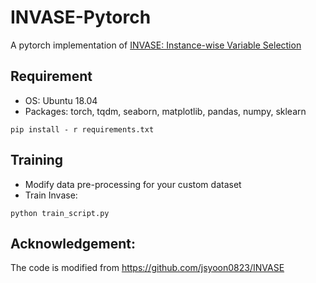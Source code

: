 # INVASE-Pytorch

A pytorch implementation of [INVASE: Instance-wise Variable Selection](https://openreview.net/forum?id=BJg_roAcK7)

Requirement
---
- OS: Ubuntu 18.04
- Packages: torch, tqdm, seaborn, matplotlib, pandas, numpy, sklearn
```
pip install - r requirements.txt
```

Training
---
- Modify data pre-processing for your custom dataset
- Train Invase:
```
python train_script.py
```


Acknowledgement:
---
The code is modified from https://github.com/jsyoon0823/INVASE
